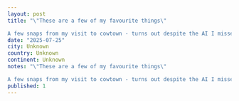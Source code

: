 ```yaml
---
layout: post
title: "\"These are a few of my favourite things\"

A few snaps from my visit to cowtown - turns out despite the AI I missed the focus a bunch..."
date: "2025-07-25"
city: Unknown
country: Unknown
continent: Unknown
notes: "\"These are a few of my favourite things\"

A few snaps from my visit to cowtown - turns out despite the AI I missed the focus a bunch..."
published: 1
---
```


